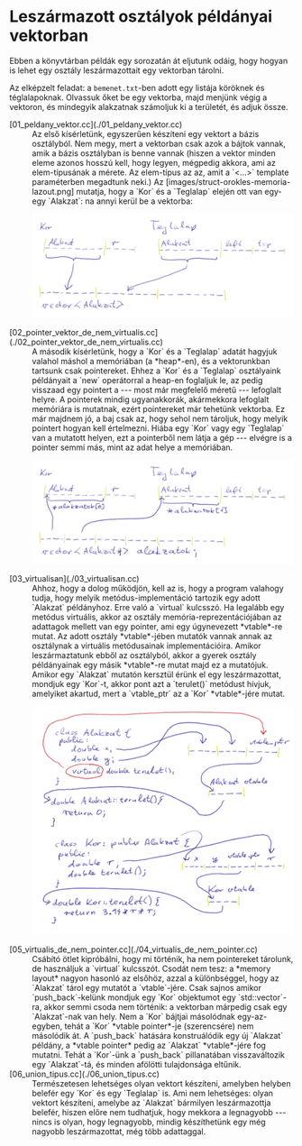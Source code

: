 # Leszármazott osztályok példányai vektorban

Ebben a könyvtárban példák egy sorozatán át eljutunk odáig, hogy hogyan
is lehet egy osztály leszármazottait egy vektorban tárolni.

Az elképzelt feladat: a `bemenet.txt`-ben adott egy listája köröknek
és téglalapoknak. Olvassuk őket be egy vektorba, majd menjünk végig a
vektoron, és mindegyik alakzatnak számoljuk ki a területét, és adjuk
össze.

<dl>

<dt>[01_peldany_vektor.cc](./01_peldany_vektor.cc)</dt>
<dd>Az első kísérletünk, egyszerűen készíteni egy vektort a bázis osztályból.
Nem megy, mert a vektorban csak azok a bájtok vannak, amik a bázis osztályban is
benne vannak (hiszen a vektor minden eleme azonos hosszú kell, hogy legyen,
mégpedig akkora, ami az elem-típusának a mérete. Az elem-típus az az, amit a
`<...>` template paraméterben megadtunk neki.) Az
[images/struct-orokles-memoria-lazout.png] mutatja, hogy a `Kor` és a `Teglalap`
elején ott van egy-egy `Alakzat`: na annyi kerül be a vektorba:

![bázis osztály elemeinek vektora](../../images/bazis-osztaly-vektora.png)

</dd>

<dt>[02_pointer_vektor_de_nem_virtualis.cc](./02_pointer_vektor_de_nem_virtualis.cc)</dt>
<dd>A második kísérletünk, hogy a `Kor` és a `Teglalap` adatát hagyjuk valahol
máshol a memóriában (a *heap*-en), és a vektorunkban tartsunk csak pointereket.
Ehhez a `Kor` és a `Teglalap` osztályaink példányait a `new` operátorral a
heap-en foglaljuk le, az pedig visszaad egy pointert a --- most már megfelelő
méretű --- lefoglalt helyre. A pointerek mindig ugyanakkorák, akármekkora
lefoglalt memóriára is mutatnak, ezért pointereket már tehetünk vektorba. Ez már
majdnem jó, a baj csak az, hogy sehol nem tároljuk, hogy melyik pointert hogyan
kell értelmezni. Hiába egy `Kor` vagy egy `Teglalap` van a mutatott helyen, ezt
a pointerből nem látja a gép --- elvégre is a pointer semmi más, mint az adat
helye a memóriában.

![pointer vektor](../../images/pointer-vektor.png)

</dd>

<dt>[03_virtualisan](./03_virtualisan.cc)</dt>
<dd>Ahhoz, hogy a dolog működjön, kell az is, hogy a program valahogy tudja, hogy
melyik metódus-implementáció tartozik egy adott `Alakzat` példányhoz. Erre való
a `virtual` kulcsszó. Ha legalább egy metódus virtuális, akkor az osztály
memória-reprezentációjában az adattagok mellett van egy pointer, ami egy
úgynevezett *vtable*-re mutat. Az adott osztály *vtable*-jében mutatók vannak
annak az osztálynak a virtuális metódusainak implementációira. Amikor
leszármaztatunk ebből az osztályból, akkor a gyerek osztály példányainak egy
másik *vtable*-re mutat majd ez a mutatójuk. Amikor egy `Alakzat` mutatón
kersztül érünk el egy leszármazottat, mondjuk egy `Kor`-t, akkor pont azt a
`terulet()` metódust hívjuk, amelyiket akartud, mert a `vtable_ptr` az a `Kor`
*vtable*-jére mutat.

![virtual function](../../images/virtual-function.png)
</dd>

<dt>[05_virtualis_de_nem_pointer.cc](./04_virtualis_de_nem_pointer.cc)</dt>
<dd>Csábító ötlet kipróbálni, hogy mi történik, ha nem pointereket tárolunk,
de használjuk a `virtual` kulcsszót. Csodát nem tesz: a *memory layout* nagyon
hasonló az elsőhöz, azzal a különbséggel, hogy az `Alakzat` tárol egy
mutatót a `vtable`-jére. Csak sajnos amikor `push_back`-kelünk mondjuk egy
`Kor` objektumot egy `std::vector<Alakzat>`-ra, akkor semmi csoda nem történik:
a vektorban márpedig csak egy `Alakzat`-nak van hely. Nem a `Kor` bájtjai
másolódnak egy-az-egyben, tehát a `Kor` *vtable pointer*-je (szerencsére)
nem másolódik át. A `push_back` hatására konstruálódik egy új `Alakzat`
példány, a *vtable pointer* pedig az `Alakzat` *vtable*-jére
fog mutatni. Tehát a `Kor`-ünk a `push_back` pillanatában visszaváltozik
egy `Alakzat`-tá, és minden afölötti tulajdonsága eltűnik.

</dd>

<dt>[06_union_tipus.cc](./06_union_tipus.cc)</dt>
<dd>Természetesen lehetséges olyan vektort készíteni, amelyben helyben belefér
egy `Kor` és egy `Teglalap` is. Ami nem lehetséges: olyan vektort készíteni,
amelybe az `Alakzat` bármilyen leszármazottja belefér, hiszen előre nem
tudhatjuk, hogy mekkora a legnagyobb --- nincs is olyan, hogy legnagyobb,
mindig készíthetünk egy még nagyobb leszármazottat, még több adattaggal.

</dd>

</dl>


